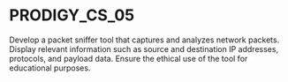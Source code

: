 # PRODIGY_CS_05
 Develop a packet sniffer tool that captures and analyzes network packets. Display relevant information such as source and destination IP addresses, protocols, and payload data. Ensure the ethical use of the tool for educational purposes.
